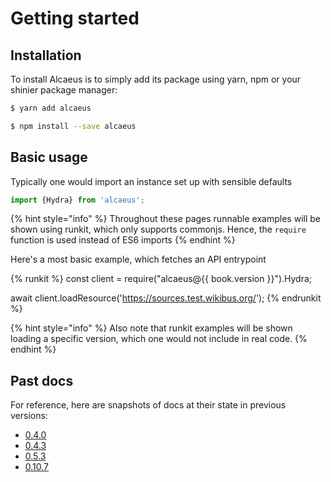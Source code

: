 # Getting started

## Installation

To install Alcaeus is to simply add its package using yarn, npm or your shinier package manager:

```bash
$ yarn add alcaeus
```

```bash
$ npm install --save alcaeus
```

## Basic usage

Typically one would import an instance set up with sensible defaults

```js
import {Hydra} from 'alcaeus';
```

{% hint style="info" %}
 Throughout these pages runnable examples will be shown using runkit, which only
 supports commonjs. Hence, the `require` function is used instead of ES6 imports
{% endhint %}

Here's a most basic example, which fetches an API entrypoint

{% runkit %}
const client = require("alcaeus@{{ book.version }}").Hydra;

await client.loadResource('https://sources.test.wikibus.org/');
{% endrunkit %}

{% hint style="info" %}
 Also note that runkit examples will be shown loading a specific version,
 which one would not include in real code.
{% endhint %}

## Past docs

For reference, here are snapshots of docs at their state in previous versions:

* [0.4.0](../0.4.0)
* [0.4.3](../0.4.3)
* [0.5.3](../0.5.3)
* [0.10.7](../0.10.7)

